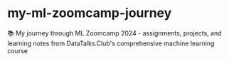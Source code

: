 # my-ml-zoomcamp-journey
📚 My journey through ML Zoomcamp 2024 - assignments, projects, and learning notes from DataTalks.Club's comprehensive machine learning course
